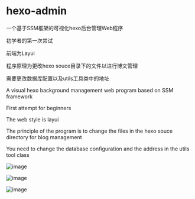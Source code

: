 # hexo-admin
一个基于SSM框架的可视化hexo后台管理Web程序

初学者的第一次尝试

前端为Layui

程序原理为更改hexo souce目录下的文件以进行博文管理

需要更改数据库配置以及utils工具类中的地址

A visual hexo background management web program based on SSM framework

First attempt for beginners

The web style is layui

The principle of the program is to change the files in the hexo souce directory for blog management

You need to change the database configuration and the address in the utils tool class

![image](https://user-images.githubusercontent.com/69376042/160108913-cc7d473e-1f6a-4724-8bea-3da50f69e705.png)

![image](https://user-images.githubusercontent.com/69376042/160108977-5140e660-3cc8-4e9e-8ab3-ee289c3d6f56.png)

![image](https://user-images.githubusercontent.com/69376042/160109152-2a06e51a-f6fb-4362-ae7b-3d0711c067c4.png)


